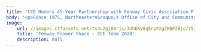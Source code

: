 ```yaml
---
title: 'CCE Honors 45-Year Partnership with Fenway Civic Association Flower Share'
body: '<p>Since 1975, Northeastern&rsquo;s Office of City and Community Engagement has teamed up with the Fenway Civic Association for the annual Fenway Flower Share, a favorite among residents who look forward to buying flowers every spring to support the Fenway Civic Assocation&rsquo;s membership drive.&nbsp;</p><p>Due to the COVID-19 pandemic, this year&rsquo;s event was at risk of being cancelled. However, CCE staff felt that if the event could be reimagined to ensure the safety of local residents, the university could honor this 45-year tradition and bring a little cheer to the community in challenging times.&nbsp;</p><p>CCE worked with the FCA to spread this year&rsquo;s Flower Share across three locations and institute safety protocols for the event. Equipped with masks and gloves, CCE staff delivered flowers to each location and assisted with distribution. The drive was limited to pre-registered residents to keep visitors to a minimum throughout the event.&nbsp;</p><p>Said Dave Isberg, the Assistant Vice President of CCE: &ldquo;With the COVID pandemic affecting the health, financial stability, and the general happiness of residents, we wanted to bring a little hope to our communities while ensuring their safety and honoring this partnership that the university has had with the Fenway Civic Association for over four decades.&rdquo; </p>'
image:
    url: //images.ctfassets.net/ts4u2gj8mrjc/3UhEKV8q5rpPzgZWBPZ8jo/7530913293ee52c95970017cf3fa401b/Fenway_Flower_Share_-_CCE_Team.JPG
    title: 'Fenway Flower Share - CCE Team 2020'
    description: null
---
```

